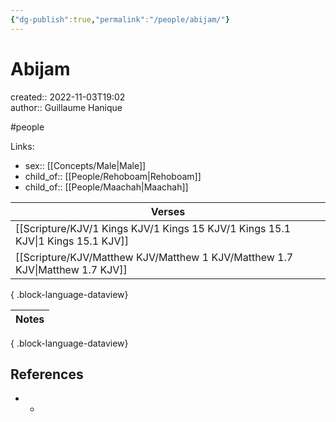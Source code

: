 ```yaml
---
{"dg-publish":true,"permalink":"/people/abijam/"}
---
```



# Abijam

created:: 2022-11-03T19:02  
author:: Guillaume Hanique

#people

Links:

- sex:: [[Concepts/Male\|Male]]
- child_of:: [[People/Rehoboam\|Rehoboam]]
- child_of:: [[People/Maachah\|Maachah]]

| Verses                                                                             |
| ---------------------------------------------------------------------------------- |
| [[Scripture/KJV/1 Kings KJV/1 Kings 15 KJV/1 Kings 15.1 KJV\|1 Kings 15.1 KJV]] |
| [[Scripture/KJV/Matthew KJV/Matthew 1 KJV/Matthew 1.7 KJV\|Matthew 1.7 KJV]]    |

{ .block-language-dataview}

| Notes |
| ----- |

{ .block-language-dataview}

## References

- -
